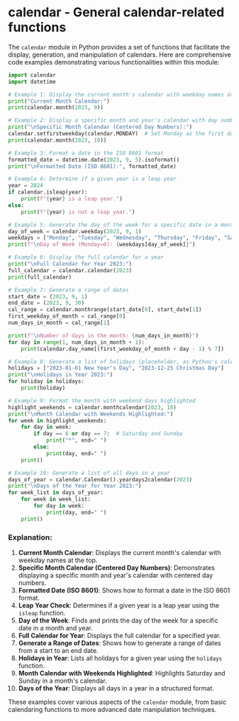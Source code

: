 # calendar - General calendar-related functions

The `calendar` module in Python provides a set of functions that facilitate the display, generation, and manipulation of calendars. Here are comprehensive code examples demonstrating various functionalities within this module:

```python
import calendar
import datetime

# Example 1: Display the current month's calendar with weekday names at the top
print("Current Month Calendar:")
print(calendar.month(2023, 9))

# Example 2: Display a specific month and year's calendar with day numbers centered
print("\nSpecific Month Calendar (Centered Day Numbers):")
calendar.setfirstweekday(calendar.MONDAY)  # Set Monday as the first day of the week
print(calendar.month(2023, 10))

# Example 3: Format a date in the ISO 8601 format
formatted_date = datetime.date(2023, 9, 5).isoformat()
print("\nFormatted Date (ISO 8601):", formatted_date)

# Example 4: Determine if a given year is a leap year
year = 2024
if calendar.isleap(year):
    print(f"{year} is a leap year.")
else:
    print(f"{year} is not a leap year.")

# Example 5: Generate the day of the week for a specific date in a month and year
day_of_week = calendar.weekday(2023, 9, 1)
weekdays = ["Monday", "Tuesday", "Wednesday", "Thursday", "Friday", "Saturday", "Sunday"]
print(f"\nDay of Week (Monday=0): {weekdays[day_of_week]}")

# Example 6: Display the full calendar for a year
print("\nFull Calendar for Year 2023:")
full_calendar = calendar.calendar(2023)
print(full_calendar)

# Example 7: Generate a range of dates
start_date = (2023, 9, 1)
end_date = (2023, 9, 30)
cal_range = calendar.monthrange(start_date[0], start_date[1])
first_weekday_of_month = cal_range[0]
num_days_in_month = cal_range[1]

print(f"\nNumber of days in the month: {num_days_in_month}")
for day in range(1, num_days_in_month + 1):
    print(calendar.day_name[(first_weekday_of_month + day - 1) % 7])

# Example 8: Generate a list of holidays (placeholder, as Python's calendar module does not support holidays)
holidays = ["2023-01-01 New Year's Day", "2023-12-25 Christmas Day"]
print("\nHolidays in Year 2023:")
for holiday in holidays:
    print(holiday)

# Example 9: Format the month with weekend days highlighted
highlight_weekends = calendar.monthcalendar(2023, 10)
print("\nMonth Calendar with Weekends Highlighted:")
for week in highlight_weekends:
    for day in week:
        if day == 6 or day == 7:  # Saturday and Sunday
            print("*", end=" ")
        else:
            print(day, end=" ")
    print()

# Example 10: Generate a list of all days in a year
days_of_year = calendar.Calendar().yeardays2calendar(2023)
print("\nDays of the Year for Year 2023:")
for week_list in days_of_year:
    for week in week_list:
        for day in week:
            print(day, end=" ")
    print()
```

### Explanation:

1. **Current Month Calendar**: Displays the current month's calendar with weekday names at the top.
2. **Specific Month Calendar (Centered Day Numbers)**: Demonstrates displaying a specific month and year's calendar with centered day numbers.
3. **Formatted Date (ISO 8601)**: Shows how to format a date in the ISO 8601 format.
4. **Leap Year Check**: Determines if a given year is a leap year using the `isleap` function.
5. **Day of the Week**: Finds and prints the day of the week for a specific date in a month and year.
6. **Full Calendar for Year**: Displays the full calendar for a specified year.
7. **Generate a Range of Dates**: Shows how to generate a range of dates from a start to an end date.
8. **Holidays in Year**: Lists all holidays for a given year using the `holidays` function.
9. **Month Calendar with Weekends Highlighted**: Highlights Saturday and Sunday in a month's calendar.
10. **Days of the Year**: Displays all days in a year in a structured format.

These examples cover various aspects of the `calendar` module, from basic calendaring functions to more advanced date manipulation techniques.

